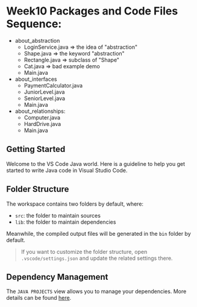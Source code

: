 # Week10 Packages and Code Files Sequence:
- about_abstraction
    - LoginService.java => the idea of "abstraction"
    - Shape.java => the keyword "abstraction"
    - Rectangle.java => subclass of "Shape"
    - Cat.java => bad example demo
    - Main.java
- about_interfaces
    - PaymentCalculator.java
    - JuniorLevel.java
    - SeniorLevel.java
    - Main.java
- about_relationships:
    - Computer.java
    - HardDrive.java
    - Main.java

## Getting Started
Welcome to the VS Code Java world. Here is a guideline to help you get started to write Java code in Visual Studio Code.

## Folder Structure

The workspace contains two folders by default, where:

- `src`: the folder to maintain sources
- `lib`: the folder to maintain dependencies

Meanwhile, the compiled output files will be generated in the `bin` folder by default.

> If you want to customize the folder structure, open `.vscode/settings.json` and update the related settings there.

## Dependency Management

The `JAVA PROJECTS` view allows you to manage your dependencies. More details can be found [here](https://github.com/microsoft/vscode-java-dependency#manage-dependencies).
